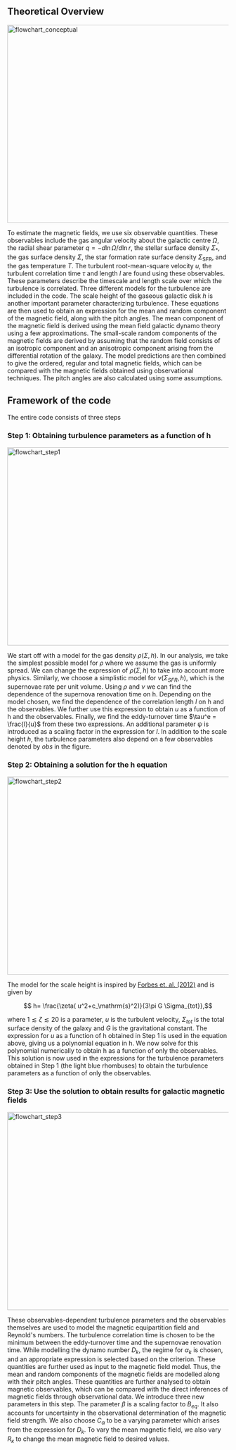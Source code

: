 ## Theoretical Overview
<img src = "https://github.com/Rnazx/MSc.-Thesis/assets/42196798/9cc608a8-89d9-4c36-9f5d-330ed0c3cb59" width ="900" height = "450" alt = "flowchart_conceptual" />

To estimate the magnetic fields, we use six observable quantities. These observables include the gas angular velocity about the galactic centre $\Omega$, the radial shear parameter $q=-d\ln\Omega/d\ln r$, the stellar surface density $\Sigma_*$, the gas surface density $\Sigma$, the star formation rate surface density $\Sigma_\mathrm{SFR}$, and the gas temperature $T$. The turbulent root-mean-square velocity $u$, the turbulent correlation time $\tau$ and length $l$ are found using these observables. These parameters describe the timescale and length scale over which the turbulence is correlated. Three different models for the turbulence are included in the code. The scale height of the gaseous galactic disk $h$ is another important parameter characterizing turbulence. These equations are then used to obtain an expression for the mean and random component of the magnetic field, along with the pitch angles. The mean component of the magnetic field is derived using the mean field galactic dynamo theory using a few approximations. The small-scale random components of the magnetic fields are derived by assuming that the random field consists of an isotropic component and an anisotropic component arising from the differential rotation of the galaxy. The model predictions are then combined to give the ordered, regular and total magnetic fields, which can be compared with the magnetic fields obtained using observational techniques. The pitch angles are also calculated using some assumptions.
## Framework of the code
The entire code consists of three steps
### Step 1: Obtaining turbulence parameters as a function of h
<img src = "https://github.com/Rnazx/MSc.-Thesis/assets/42196798/d5ec16c7-b3fb-4663-b640-8b08df38630b" width ="900" height = "450" alt = "flowchart_step1" />

We start off with a model for the gas density $\rho(\Sigma,h)$. In our analysis, we take the simplest possible model for $\rho$ where we assume the gas is uniformly spread. We can change the expression of $\rho(\Sigma,h)$ to take into account more physics. Similarly, we choose a simplistic model for $\nu(\Sigma_{SFR},h)$, which is the supernovae rate per unit volume.  Using $\rho$ and $\nu$ we can find the dependence of the supernova renovation time on h. Depending on the model chosen, we find the dependence of the correlation length $l$ on h and the observables. We further use this expression to obtain $u$ as a function of h and the observables. Finally, we find the eddy-turnover time $\tau^e = \frac{l}{u}$ from these two expressions.
An additional parameter $\psi$ is introduced as a scaling factor in the expression for $l$. In addition to the scale height $h$, the turbulence parameters also depend on a few observables denoted by $obs$ in the figure.
### Step 2: Obtaining a solution for the h equation
<img src = "https://github.com/Rnazx/MSc.-Thesis/assets/42196798/be6d00b6-a591-4ad8-9ac4-349d1278a8a0" width ="900" height = "450" alt = "flowchart_step2" />

The model for the scale height is inspired by [Forbes et. al. (2012)](https://ui.adsabs.harvard.edu/abs/2012ApJ...754...48F/abstract) and is given by
```math
  h= \frac{\zeta( u^2+c_\mathrm{s}^2)}{3\pi G \Sigma_{tot}},
```
where $1\lesssim\zeta\lesssim20$ is a parameter, $u$ is the turbulent velocity, $\Sigma_{tot}$ is the total surface density of the galaxy and $G$ is the gravitational constant.
The expression for $u$ as a function of h obtained in Step 1 is used in the equation above, giving us a polynomial equation in h. We now solve for this polynomial numerically to obtain h as a function of only the observables. This solution is now used in the expressions for the turbulence parameters obtained in Step 1 (the light blue rhombuses) to obtain the turbulence parameters as a function of only the observables. 
### Step 3: Use the solution to obtain results for galactic magnetic fields
<img src = "https://github.com/Rnazx/MSc.-Thesis/assets/42196798/1cefb2ad-9e8a-4c87-9c7e-d14e7a77fbc7" width ="900" height = "450" alt = "flowchart_step3" />

These observables-dependent turbulence parameters and the observables themselves are used to model the magnetic equipartition field and Reynold's numbers. The turbulence correlation time is chosen to be the minimum between the eddy-turnover time and the supernovae renovation time. While modelling the dynamo number $D_k$, the regime for $\alpha_k$ is chosen, and an appropriate expression is selected based on the criterion. These quantities are further used as input to the magnetic field model. Thus, the mean and random components of the magnetic fields are modelled along with their pitch angles. These quantities are further analysed to obtain magnetic observables, which can be compared with the direct inferences of magnetic fields through observational data. We introduce three new parameters in this step. The parameter $\beta$ is a scaling factor to $B_{eq}$. It also accounts for uncertainty in the observational determination of the magnetic field strength. We also choose $C_\alpha$ to be a varying parameter which arises from the expression for $D_k$. To vary the mean magnetic field, we also vary $R_\kappa$ to change the mean magnetic field to desired values.
